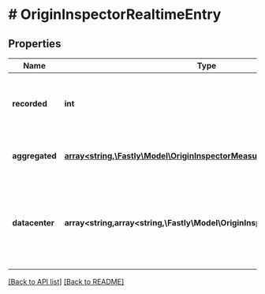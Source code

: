 # # OriginInspectorRealtimeEntry

## Properties

Name | Type | Description | Notes
------------ | ------------- | ------------- | -------------
**recorded** | **int** | The Unix timestamp at which this record&#39;s data was generated. | [optional] 
**aggregated** | [**array&lt;string,\Fastly\Model\OriginInspectorMeasurements&gt;**](OriginInspectorMeasurements.md) | Groups [measurements](#measurements-data-model) by backend name. | [optional] 
**datacenter** | **array&lt;string,array&lt;string,\Fastly\Model\OriginInspectorMeasurements&gt;&gt;** | Groups [measurements](#measurements-data-model) by POP, then backend name. See the [POPs API](https://www.fastly.com/documentation/reference/api/utils/pops/) for details about POP identifiers. | [optional] 


[[Back to API list]](../../README.md#endpoints) [[Back to README]](../../README.md)
